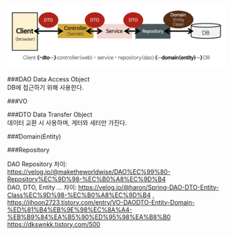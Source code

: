 <img src="../../imgs/205111957-2c8f0f1c-554b-44aa-bc7e-c40afd1c90da.png">

###DAO
Data Access Object  
DB에 접근하기 위해 사용한다.  

###VO


###DTO
Data Transfer Object  
데이터 교환 시 사용하며, 게터와 세터만 가진다.  


###Domain(Entity)



###Repository



DAO Repository 차이: https://velog.io/@maketheworldwise/DAO%EC%99%80-Repository%EC%9D%98-%EC%B0%A8%EC%9D%B4  
DAO, DTO, Entity ... 차이: https://velog.io/@haron/Spring-DAO-DTO-Entity-Class%EC%9D%98-%EC%B0%A8%EC%9D%B4 ,   
https://jihoon2723.tistory.com/entry/VO-DAODTO-Entity-Domain-%ED%81%B4%EB%9E%98%EC%8A%A4-%EB%B9%84%EA%B5%90%ED%95%98%EA%B8%B0  
https://dkswnkk.tistory.com/500  

